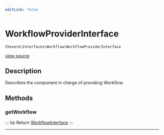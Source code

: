 ```yaml
---
editLink: false
---
```


# WorkflowProviderInterface

`Chevere\Interfaces\Workflow\WorkflowProviderInterface`

[view source](https://github.com/chevere/chevere/blob/main/src/Chevere/Interfaces/Workflow/WorkflowProviderInterface.php)

## Description

Describes the component in charge of providing Workflow.

## Methods

### getWorkflow

::: tip Return
[WorkflowInterface](./WorkflowInterface.md)
:::

---
